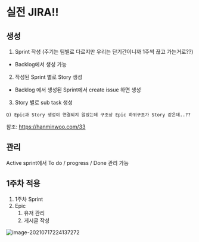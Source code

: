 # 실전 JIRA!!



## 생성

1. Sprint 작성 (주기는 팀별로 다르지만 우리는 단기간이니까 1주씩 끊고 가는거로??)

- Backlog에서 생성 가능



2. 작성된 Sprint 별로 Story 생성

- Backlog 에서 생성된 Sprint에서 create issue 하면 생성



3. Story 별로 sub task 생성



``` Q) Epic과 Story 생성이 연결되지 않았는데 구조상 Epic 하위구조가 Story 같은데..?? ```





참조: https://hanminwoo.com/33



## 관리

Active sprint에서 To do / progress / Done 관리 가능





## 1주차 적용

1. 1주차 Sprint
2. Epic
   1. 유저 관리
   2. 게시글 작성



![image-20210717224137272](C:\Users\fromecha\AppData\Roaming\Typora\typora-user-images\image-20210717224137272.png)

